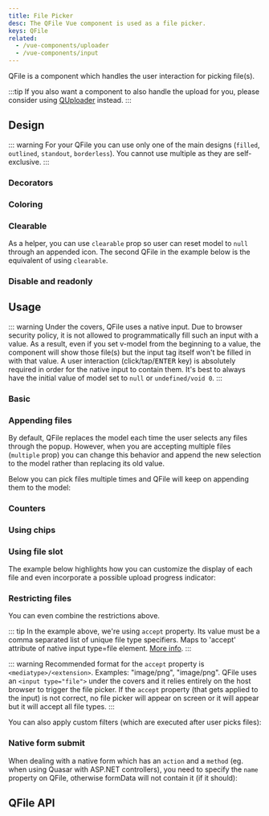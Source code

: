 ```yaml
---
title: File Picker
desc: The QFile Vue component is used as a file picker.
keys: QFile
related:
  - /vue-components/uploader
  - /vue-components/input
---
```


QFile is a component which handles the user interaction for picking file(s).

:::tip
If you also want a component to also handle the upload for you, please consider using [QUploader](/vue-components/uploader) instead.
:::

## Design

::: warning
For your QFile you can use only one of the main designs (`filled`, `outlined`, `standout`, `borderless`). You cannot use multiple as they are self-exclusive.
:::

<doc-example title="Design Overview" file="QFile/DesignOverview" />

### Decorators

<doc-example title="Decorators" file="QFile/Decorators" />

### Coloring

<doc-example title="Coloring" file="QFile/Coloring" />

### Clearable
As a helper, you can use `clearable` prop so user can reset model to `null` through an appended icon. The second QFile in the example below is the equivalent of using `clearable`.

<doc-example title="Clearable" file="QFile/Clearable" />

### Disable and readonly

<doc-example title="Disable and readonly" file="QFile/DisableReadonly" />

## Usage

::: warning
Under the covers, QFile uses a native input. Due to browser security policy, it is not allowed to programmatically fill such an input with a value. As a result, even if you set v-model from the beginning to a value, the component will show those file(s) but the input tag itself won't be filled in with that value. A user interaction (click/tap/<kbd>ENTER</kbd> key) is absolutely required in order for the native input to contain them. It's best to always have the initial value of model set to `null` or `undefined/void 0`.
:::

### Basic

<doc-example title="Single file" file="QFile/BasicSingle" />

<doc-example title="Multiple files" file="QFile/BasicMultiple" />

### Appending files

By default, QFile replaces the model each time the user selects any files through the popup. However, when you are accepting multiple files (`multiple` prop) you can change this behavior and append the new selection to the model rather than replacing its old value.

Below you can pick files multiple times and QFile will keep on appending them to the model:

<doc-example title="Appending files" file="QFile/AppendingFiles" />

### Counters

<doc-example title="Basic counter" file="QFile/CounterBasic" />

<doc-example title="Counter label" file="QFile/CounterLabel" />

### Using chips

<doc-example title="With chips" file="QFile/WithChips" />

### Using file slot

The example below highlights how you can customize the display of each file and even incorporate a possible upload progress indicator:

<doc-example title="With progress indicator" file="QFile/WithProgress" />

### Restricting files

<doc-example title="Basic restrictions" file="QFile/RestrictionBasic" />

You can even combine the restrictions above.

::: tip
In the example above, we're using `accept` property. Its value must be a comma separated list of unique file type specifiers. Maps to 'accept' attribute of native input type=file element. [More info](https://developer.mozilla.org/en-US/docs/Web/HTML/Element/input/file#Unique_file_type_specifiers).
:::

::: warning
Recommended format for the `accept` property is `<mediatype>/<extension>`. Examples: "image/png", "image/png". QFile uses an `<input type="file">` under the covers and it relies entirely on the host browser to trigger the file picker. If the `accept` property (that gets applied to the input) is not correct, no file picker will appear on screen or it will appear but it will accept all file types.
:::

You can also apply custom filters (which are executed after user picks files):

<doc-example title="Filter" file="QFile/RestrictionFilter" />


### Native form submit

When dealing with a native form which has an `action` and a `method` (eg. when using Quasar with ASP.NET controllers), you need to specify the `name` property on QFile, otherwise formData will not contain it (if it should):

<doc-example title="Native form" file="QFile/NativeForm" />

## QFile API
<doc-api file="QFile" />
